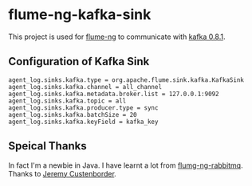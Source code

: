 flume-ng-kafka-sink
================

This project is used for [flume-ng](https://github.com/apache/flume) to communicate with [kafka 0.8.1](http://kafka.apache.org/).

Configuration of Kafka Sink
----------

    agent_log.sinks.kafka.type = org.apache.flume.sink.kafka.KafkaSink
    agent_log.sinks.kafka.channel = all_channel
    agent_log.sinks.kafka.metadata.broker.list = 127.0.0.1:9092
    agent_log.sinks.kafka.topic = all
    agent_log.sinks.kafka.producer.type = sync
    agent_log.sinks.kafka.batchSize = 20
    agent_log.sinks.kafka.keyField = kafka_key

Speical Thanks
---------

In fact I'm a newbie in Java. I have learnt a lot from [flumg-ng-rabbitmq](https://github.com/jcustenborder/flume-ng-rabbitmq). Thanks to [Jeremy Custenborder](https://github.com/jcustenborder).

